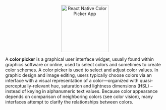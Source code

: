 <p align="center">
    <img width="150" height="auto" src="https://i.ibb.co/18hnGK6/719747.png" alt="React Native Color Picker App" />
</p>

A **color picker** is a graphical user interface widget, usually found within graphics software or online, used to select colors and sometimes to create color schemes. A color picker is used to select and adjust color values. In graphic design and image editing, users typically choose colors via an interface with a visual representation of a color—organized with quasi-perceptually-relevant hue, saturation and lightness dimensions (HSL) – instead of keying in alphanumeric text values. Because color appearance depends on comparison of neighboring colors (see color vision), many interfaces attempt to clarify the relationships between colors.
